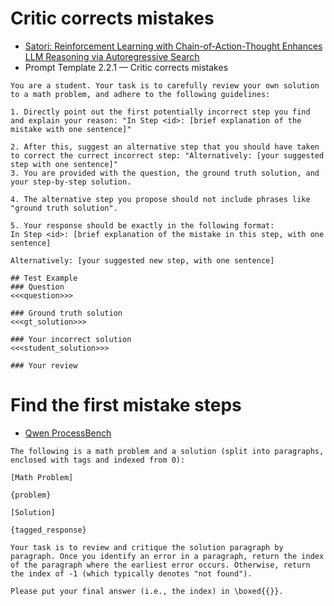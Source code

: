 
# Critic corrects mistakes
- [Satori: Reinforcement Learning with Chain-of-Action-Thought Enhances LLM Reasoning via Autoregressive Search](https://arxiv.org/abs/2502.02508)
- Prompt Template 2.2.1 — Critic corrects mistakes
```
You are a student. Your task is to carefully review your own solution to a math problem, and adhere to the following guidelines:

1. Directly point out the first potentially incorrect step you find and explain your reason: "In Step <id>: [brief explanation of the mistake with one sentence]"

2. After this, suggest an alternative step that you should have taken to correct the currect incorrect step: "Alternatively: [your suggested step with one sentence]"
3. You are provided with the question, the ground truth solution, and your step-by-step solution.

4. The alternative step you propose should not include phrases like "ground truth solution".

5. Your response should be exactly in the following format:
In Step <id>: [brief explanation of the mistake in this step, with one sentence]

Alternatively: [your suggested new step, with one sentence]

## Test Example
### Question
<<<question>>>

### Ground truth solution
<<<gt_solution>>>

### Your incorrect solution
<<<student_solution>>>

### Your review
```


# Find the first mistake steps
- [Qwen ProcessBench](https://github.com/QwenLM/ProcessBench/blob/main/code/templates/critique_template.txt)
```
The following is a math problem and a solution (split into paragraphs, enclosed with tags and indexed from 0):

[Math Problem]

{problem}

[Solution]

{tagged_response}

Your task is to review and critique the solution paragraph by paragraph. Once you identify an error in a paragraph, return the index of the paragraph where the earliest error occurs. Otherwise, return the index of -1 (which typically denotes "not found").

Please put your final answer (i.e., the index) in \boxed{{}}.
```